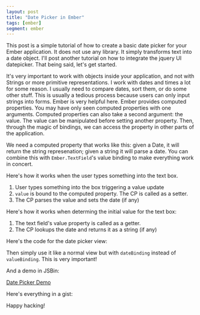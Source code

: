 ```yaml
---
layout: post
title: "Date Picker in Ember"
tags: [ember]
segment: ember
---
```


This post is a simple tutorial of how to create a basic date picker
for your Ember application. It does not use any library. It simply
transforms text into a date object. I'll post another tutorial on how
to integrate the jquery UI datepicker. That being said, let's get
started. 

It's very important to work with objects inside your application, and
not with Strings or more primitive representations. I work with dates
and times a lot for some reason. I usually need to compare dates, sort
them, or do some other stuff. This is usually a tedious process
because users can only input strings into forms. Ember is very helpful
here. Ember provides computed properties. You may have only seen
computed properties with one arguments. Computed properties can also
take a second argument: the value. The value can be manipulated before
setting another property. Then, through the magic of bindings, we can
access the property in other parts of the application.

We need a computed property that works like this: given a Date, it
will return the string represenation; given a string it will parse a
date. You can combine this with `Ember.TextField`'s value binding to
make everything work in concert.

Here's how it works when the user types something into the text box.

1. User types something into the box triggering a value update
2. `value` is bound to the computed property. The CP is called as a
   setter.
3. The CP parses the value and sets the date (if any)

Here's how it works when determing the initial value for the text box:

1. The text field's value property is called as a getter.
2. The CP lookups the date and returns it as a string (if any)

Here's the code for the date picker view:

Then simply use it like a normal view but with `dateBinding` instead
of `valueBinding`. This is very important! 

And a demo in JSBin:

<a class="jsbin-embed" href="http://jsbin.com/ehufox/2/embed?live">Date Picker Demo</a><script src="http://static.jsbin.com/js/embed.js"></script>

Here's everything in a gist:

<script src="https://gist.github.com/ahawkins/5729005.js"></script>

Happy hacking!
